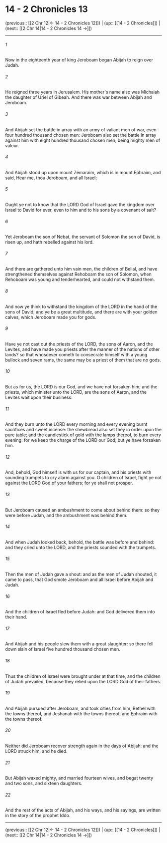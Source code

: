 # 14 - 2 Chronicles 13

(previous:: [[2 Chr 12|← 14 - 2 Chronicles 12]]) | (up:: [[14 - 2 Chronicles]]) | (next:: [[2 Chr 14|14 - 2 Chronicles 14 →]])

***


###### 1 
Now in the eighteenth year of king Jeroboam began Abijah to reign over Judah. 

###### 2 
He reigned three years in Jerusalem. His mother's name also was Michaiah the daughter of Uriel of Gibeah. And there was war between Abijah and Jeroboam. 

###### 3 
And Abijah set the battle in array with an army of valiant men of war, even four hundred thousand chosen men: Jeroboam also set the battle in array against him with eight hundred thousand chosen men, being mighty men of valour. 

###### 4 
And Abijah stood up upon mount Zemaraim, which is in mount Ephraim, and said, Hear me, thou Jeroboam, and all Israel; 

###### 5 
Ought ye not to know that the LORD God of Israel gave the kingdom over Israel to David for ever, even to him and to his sons by a covenant of salt? 

###### 6 
Yet Jeroboam the son of Nebat, the servant of Solomon the son of David, is risen up, and hath rebelled against his lord. 

###### 7 
And there are gathered unto him vain men, the children of Belial, and have strengthened themselves against Rehoboam the son of Solomon, when Rehoboam was young and tenderhearted, and could not withstand them. 

###### 8 
And now ye think to withstand the kingdom of the LORD in the hand of the sons of David; and ye be a great multitude, and there are with your golden calves, which Jeroboam made you for gods. 

###### 9 
Have ye not cast out the priests of the LORD, the sons of Aaron, and the Levites, and have made you priests after the manner of the nations of other lands? so that whosoever cometh to consecrate himself with a young bullock and seven rams, the same may be a priest of them that are no gods. 

###### 10 
But as for us, the LORD is our God, and we have not forsaken him; and the priests, which minister unto the LORD, are the sons of Aaron, and the Levites wait upon their business: 

###### 11 
And they burn unto the LORD every morning and every evening burnt sacrifices and sweet incense: the shewbread also set they in order upon the pure table; and the candlestick of gold with the lamps thereof, to burn every evening: for we keep the charge of the LORD our God; but ye have forsaken him. 

###### 12 
And, behold, God himself is with us for our captain, and his priests with sounding trumpets to cry alarm against you. O children of Israel, fight ye not against the LORD God of your fathers; for ye shall not prosper. 

###### 13 
But Jeroboam caused an ambushment to come about behind them: so they were before Judah, and the ambushment was behind them. 

###### 14 
And when Judah looked back, behold, the battle was before and behind: and they cried unto the LORD, and the priests sounded with the trumpets. 

###### 15 
Then the men of Judah gave a shout: and as the men of Judah shouted, it came to pass, that God smote Jeroboam and all Israel before Abijah and Judah. 

###### 16 
And the children of Israel fled before Judah: and God delivered them into their hand. 

###### 17 
And Abijah and his people slew them with a great slaughter: so there fell down slain of Israel five hundred thousand chosen men. 

###### 18 
Thus the children of Israel were brought under at that time, and the children of Judah prevailed, because they relied upon the LORD God of their fathers. 

###### 19 
And Abijah pursued after Jeroboam, and took cities from him, Bethel with the towns thereof, and Jeshanah with the towns thereof, and Ephraim with the towns thereof. 

###### 20 
Neither did Jeroboam recover strength again in the days of Abijah: and the LORD struck him, and he died. 

###### 21 
But Abijah waxed mighty, and married fourteen wives, and begat twenty and two sons, and sixteen daughters. 

###### 22 
And the rest of the acts of Abijah, and his ways, and his sayings, are written in the story of the prophet Iddo.

***

(previous:: [[2 Chr 12|← 14 - 2 Chronicles 12]]) | (up:: [[14 - 2 Chronicles]]) | (next:: [[2 Chr 14|14 - 2 Chronicles 14 →]])

